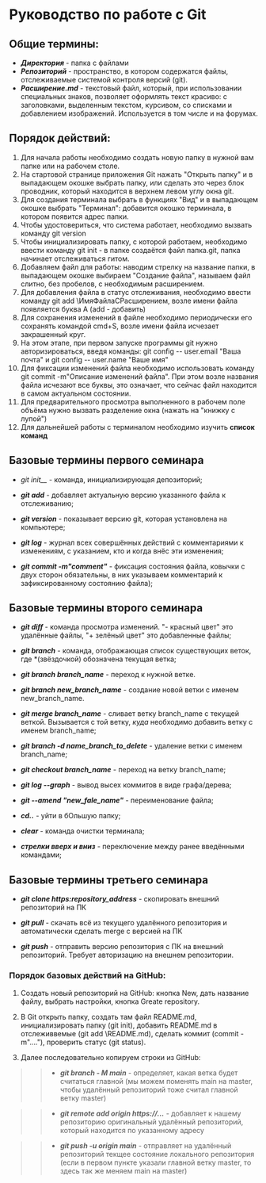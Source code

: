 # Руководство по работе с Git

## Общие термины:

+ *__Директория__* - папка с файлами
+ *__Репозиторий__* - пространство, в котором содержатся файлы, отслеживаемые системой контроля версий (git).
+ *__Расширение.md__* - текстовый файл, который, при использовании специальных знаков, позволяет оформлять текст красиво: с заголовками, выделенным текстом, курсивом, со списками и добавлением изображений. Используется в том числе и на форумах. 

## Порядок действий:

1. Для начала работы необходимо создать новую папку в нужной вам папке или на рабочем столе.
2. На стартовой странице приложения Git нажать "Открыть папку" и в выпадающем окошке выбрать папку, или сделать это через блок проводник, который находится в верхнем левом углу окна git.
3. Для создания терминала выбрать в функциях "Вид" и в выпадающем окошке выбрать "Терминал": добавится окошко терминала, в котором появится адрес папки.
4. Чтобы удостовериться, что система работает, необходимо вызвать команду git version
5. Чтобы инициализировать папку, с которой работаем, необходимо ввести команду git init - в папке создаётся файл папка.git, папка начинает отслеживаться гитом.
6. Добавляем файл для работы: наводим стрелку на название папки, в выпадающем окошке выбираем "Создание файла", называем файл слитно, без пробелов, с необходимым расширением.
7. Для добавления файла в статус отслеживания, необходимо ввести команду git add \ИмяФайлаСРасширением, возле имени файла появляется буква А (add - добавить)
8. Для сохранения изменений в файле необходимо периодически его сохранять командой cmd+S, возле имени файла исчезает закрашенный круг.
9. На этом этапе, при первом запуске программы git нужно авторизироваться, введя команды: git config -- user.email "Ваша почта" и git config -- user.name "Ваше имя"
10. Для фиксации изменений файла необходимо использовать команду git commit -m"Описание изменений файла". При этом возле названия файла исчезают все буквы, это означает, что сейчас файл находится в самом актуальном состоянии.
11. Для предварительного просмотра выполненного в рабочем поле объёма нужно вызвать разделение окна (нажать на "книжку с лупой") 
12. Для дальнейшей работы с терминалом необходимо изучить __список команд__  

## Базовые термины первого семинара
* *git init__* - команда, инициализирующая депозиторий;

* *__git add__* - добавляет актуальную версию указанного файла к отслеживанию;

* *__git version__* - показывает версию git, которая установлена на компьютере;

* *__git log__* - журнал всех совершённых действий с комментариями к изменениям, с указанием, кто и когда внёс эти изменения;

* *__git commit -m"comment"__* - фиксация состояния файла, ковычки с двух сторон обязательны, в них указываем комментарий к зафиксированному состоянию файла);


## Базовые термины второго семинара

* *__git diff__* - команда просмотра изменений. "- красный цвет" это удалённые файлы, "+ зелёный цвет" это добавленные файлы;

* *__git branch__* - команда, отображающая список существующих веток, где *(звёздочкой) обозначена текущая ветка;

* *__git branch branch_name__* - переход к нужной ветке.

* *__git branch new_branch_name__* - создание новой ветки с именем new_branch_name.

* *__git merge branch_name__* - сливает ветку branch_name c текущей веткой. Вызывается с той ветку, *куда* необходимо добавить ветку с именем branch_name;

* *__git branch -d name_branch_to_delete__* - удаление ветки с именем branch_name;

* *__git checkout branch_name__* - переход на ветку branch_name;

* *__git log --graph__* - вывод высех коммитов в виде графа/дерева;

* *__git --amend "new_fale_name"__* - переименование файла;

* *__cd..__* - уйти в бОльшую папку;

* *__clear__* - команда очистки терминала;

* *__стрелки вверх и вниз__* - переключение между ранее введёнными командами;


## Базовые термины третьего семинара 

* *__git clone https:repository_address__* - скопировать внешний репозиторий на ПК

* *__git pull__* - скачать всё из текущего удалённого репозитория и автоматически сделать merge с версией на ПК

* *__git push__* - отправить версию репозитория с ПК на внешний репозиторий. Требует авторизацию на внешнем репозитории.

### Порядок базовых действий на GitHub:
1. Создать новый репозиторий на GitHub: кнопка New, дать название файлу, выбрать настройки, кнопка Greate repository.

2. В Git открыть папку, создать там файл README.md, инициализировать папку (git init), добавить README.md в отслеживвемые (git add \README.md), сделать коммит (commit -m"...."), проверить статус (git status).

3. Далее последовательно копируем строки из GitHub:

>> * *__git branch - M main__* - определяет, какая ветка будет считаться главной (мы можем поменять main на master, чтобы удалённый репозиторий тоже считал главной ветку master)

>> * *__git remote add origin https://...__* - добавляет к нашему репозиторию оригинальный удалённый репозиторий, который находится по указанному адресу

>> * *__git push -u origin main__* - отправляет на удалённый репозиторий текщее состояние локального репозитория (если в первом пункте указали главной ветку master, то здесь так же меняем main на master) 